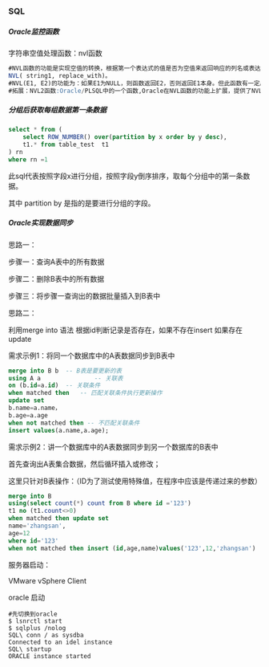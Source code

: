 ### SQL 

##### Oracle监控函数

字符串空值处理函数：nvl函数

```sql
#NVL函数的功能是实现空值的转换，根据第一个表达式的值是否为空值来返回响应的列名或表达式，主要用于对数据列上的空值进行处理，语法格式如：
NVL( string1, replace_with)。
#NVL(E1, E2)的功能为：如果E1为NULL，则函数返回E2，否则返回E1本身。但此函数有一定局限，所以就有了NVL2函数。
#拓展：NVL2函数:Oracle/PLSQL中的一个函数,Oracle在NVL函数的功能上扩展，提供了NVL2函数。NVL2(E1, E2, E3)的功能为：如果E1为NULL，则函数返回E3，若E1不为null，则返回E2。
```



##### 分组后获取每组数据第一条数据

```sql
select * from (
	select ROW_NUMBER() over(partition by x order by y desc),
	t1.* from table_test  t1 
) rn
where rn =1
```

此sql代表按照字段x进行分组，按照字段y倒序排序，取每个分组中的第一条数据。

其中 partition by 是指的是要进行分组的字段。



##### Oracle实现数据同步

思路一：

步骤一：查询A表中的所有数据

步骤二：删除B表中的所有数据

步骤三：将步骤一查询出的数据批量插入到B表中

思路二：

利用merge into 语法 根据id判断记录是否存在，如果不存在insert 如果存在 update

需求示例1：将同一个数据库中的A表数据同步到B表中

```sql
merge into B b  -- B表是要更新的表
using A a				-- 关联表
on (b.id=a.id) 	-- 关联条件
when matched then	-- 匹配关联条件执行更新操作
update set      
b.name=a.name，
b.age=a.age
when not matched then -- 不匹配关联条件
insert values(a.name,a.age);
```

 需求示例2：讲一个数据库中的A表数据同步到另一个数据库的B表中

首先查询出A表集合数据，然后循环插入或修改；

这里只针对B表操作：（ID为了测试使用特殊值，在程序中应该是传递过来的参数）

```SQL
merge into B
using(select count(*) count from B where id ='123')
t1 no (t1.count<>0)
when matched then update set
name='zhangsan',
age=12
where id='123'
when not matched then insert (id,age,name)values('123',12,'zhangsan')
```



服务器启动：

VMware vSphere Client

oracle 启动

```shell
#先切换到oracle
$ lsnrctl start
$ sqlplus /nolog
SQL\ conn / as sysdba
Connected to an idel instance
SQL\ startup
ORACLE instance started
```

